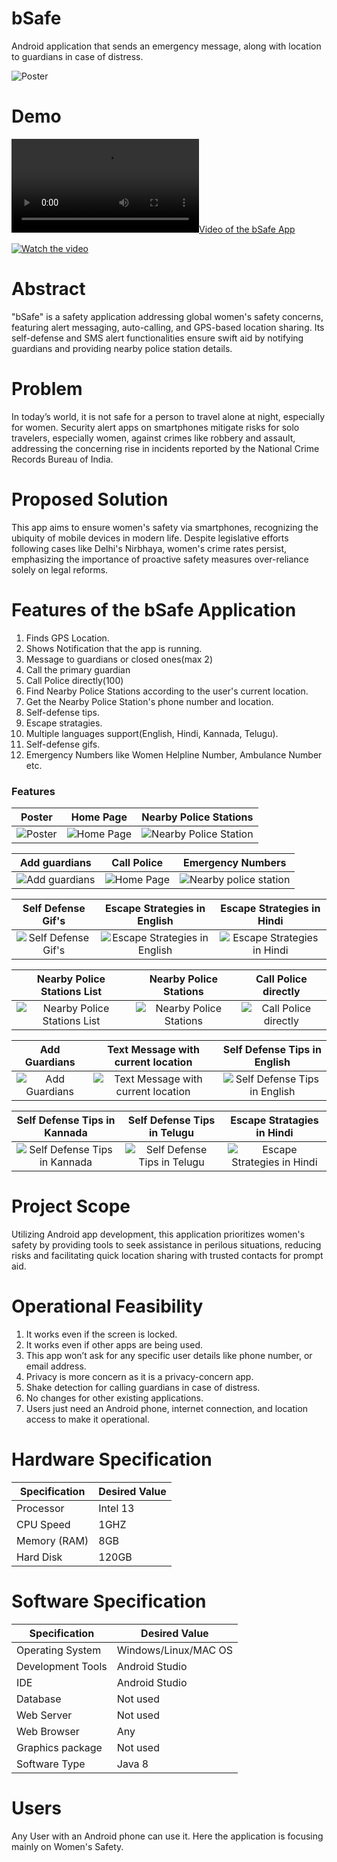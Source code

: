 # bSafe
Android application that sends an emergency message, along with location to guardians in case of distress.


![Poster](project_materials/poster.jpg)

# Demo
[![Video of the bSafe App](project_materials/video.mp4)](https://www.youtube.com/watch?v=UIgyPF_AUyg) 

[![Watch the video](https://i.stack.imgur.com/Vp2cE.png)](https://www.youtube.com/watch?v=UIgyPF_AUyg)


# Abstract

"bSafe" is a safety application addressing global women's safety concerns, featuring alert messaging, auto-calling, and GPS-based location sharing. Its self-defense and SMS alert functionalities ensure swift aid by notifying guardians and providing nearby police station details.

# Problem 
In today’s world, it is not safe for a person to travel alone at night, especially for
women. Security alert apps on smartphones mitigate risks for solo travelers, especially women, against crimes like robbery and assault, addressing the concerning rise in incidents reported by the National Crime Records Bureau of India.

# Proposed Solution 

This app aims to ensure women's safety via smartphones, recognizing the ubiquity of mobile devices in modern life. Despite legislative efforts following cases like Delhi's Nirbhaya, women's crime rates persist, emphasizing the importance of proactive safety measures over-reliance solely on legal reforms.

# Features of the bSafe Application

1. Finds GPS Location.
2. Shows Notification that the app is running.
3. Message to guardians or closed ones(max 2)
4. Call the primary guardian
5. Call Police directly(100)
6. Find Nearby Police Stations according to the user's current location.
7. Get the Nearby Police Station's phone number and location.
8. Self-defense tips.
9. Escape stratagies.
10. Multiple languages support(English, Hindi, Kannada, Telugu).
11. Self-defense gifs.
12. Emergency Numbers like Women Helpline Number, Ambulance Number etc.


### Features

|               Poster                | Home Page | Nearby Police Stations  |
|:------------------------------------:|:--:| :---: |
|  ![Poster](project_materials/poster.jpg)  |  ![Home Page](project_materials/home_english.jpeg)| ![Nearby Police Station](project_materials/nearby_police_stations.jpeg)|  


|               Add guardians               | Call Police | Emergency Numbers |
|:------------------------------------:|:--:| :---: |
|  ![Add guardians](project_materials/add_guardian_number.jpeg)  |  ![Home Page](project_materials/call_police.jpeg)| ![Nearby police station](project_materials/emergency_numbers_english.jpeg)|  


|               Self Defense Gif's       | Escape Strategies in English | Escape Strategies in Hindi |
|:------------------------------------:|:--:| :---: |
|  ![Self Defense Gif's](project_materials/self_defense_english.jpeg)  |  ![Escape Strategies in English](project_materials/escape_english.jpeg)| ![Escape Strategies in Hindi](project_materials/escape_hindi.jpeg)| 

|               Nearby Police Stations List| Nearby Police Stations  | Call Police directly|
|:------------------------------------:|:--:| :---: |
|  ![Nearby Police Stations List](project_materials/nearby_police_stations_list.jpeg)  |  ![Nearby Police Stations](project_materials/nearby_police_stations.jpeg)| ![Call Police directly](project_materials/call_police.jpeg)| 

|               Add Guardians| Text Message with current location | Self Defense Tips in English |
|:------------------------------------:|:--:| :---: |
|  ![Add Guardians](project_materials/add_guardian_number.jpeg)  |  ![Text Message with current location](project_materials/text_message.jpeg)| ![Self Defense Tips in English](project_materials/tips_english.jpeg)| 

|               Self Defense Tips in Kannada| Self Defense Tips in Telugu | Escape Stratagies in Hindi |
|:------------------------------------:|:--:| :---: |
|  ![Self Defense Tips in Kannada](project_materials/tips_kannada.jpeg)  |  ![Self Defense Tips in Telugu](project_materials/tips_telugu.jpeg)| ![Escape Strategies in Hindi](project_materials/escape_hindi.jpeg)|


# Project Scope

Utilizing Android app development, this application prioritizes women's safety by providing tools to seek assistance in perilous situations, reducing risks and facilitating quick location sharing with trusted contacts for prompt aid.

# Operational Feasibility

1. It works even if the screen is locked.
2. It works even if other apps are being used.
3. This app won’t ask for any specific user details like phone number, or email address.
4. Privacy is more concern as it is a privacy-concern app.
5. Shake detection for calling guardians in case of distress.
6. No changes for other existing applications.
7. Users just need an Android phone, internet connection, and location access to make it operational.


# Hardware Specification

| Specification      | Desired Value |
| ----------- | ----------- |
| Processor      | Intel 13  |
| CPU Speed   | 1GHZ     |
| Memory (RAM)  | 8GB     |
| Hard Disk  | 120GB   |

# Software Specification

| Specification      | Desired Value |
| ----------- | ----------- |
| Operating System     | Windows/Linux/MAC OS  |
| Development Tools  | Android Studio     |
| IDE  | Android Studio     |
| Database   | Not used  |
| Web Server   |  Not used  |
| Web Browser  | Any  |
| Graphics package  | Not used   |
| Software Type  | Java 8 |

# Users
Any User with an Android phone can use it. Here the application is focusing mainly on Women's Safety.

